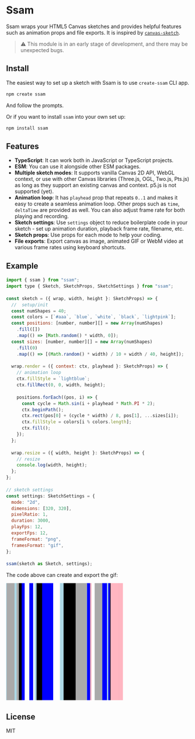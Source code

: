 # Ssam

Ssam wraps your HTML5 Canvas sketches and provides helpful features such as animation props and file exports. It is inspired by [`canvas-sketch`](https://github.com/mattdesl/canvas-sketch/).

> ⚠️ This module is in an early stage of development, and there may be unexpected bugs.

## Install

The easiest way to set up a sketch with Ssam is to use `create-ssam` CLI app.

```sh
npm create ssam
```

And follow the prompts.

Or if you want to install `ssam` into your own set up:


```sh
npm install ssam
```

## Features

- **TypeScript**: It can work both in JavaScript or TypeScript projects.
- **ESM**: You can use it alongside other ESM packages.
- **Multiple sketch modes**: It supports vanilla Canvas 2D API, WebGL context, or use with other Canvas libraries (Three.js, OGL, Two.js, Pts.js) as long as they support an existing canvas and context. p5.js is not supported (yet).
- **Animation loop**: It has `playhead` prop that repeats `0..1` and makes it easy to create a seamless animation loop. Other props such as `time`, `deltaTime` are provided as well. You can also adjust frame rate for both playing and recording.
- **Sketch settings**: Use `settings` object to reduce boilerplate code in your sketch - set up animation duration, playback frame rate, filename, etc.
- **Sketch props**: Use props for each mode to help your coding.
- **File exports**: Export canvas as image, animated GIF or WebM video at various frame rates using keyboard shortcuts.

## Example

```js
import { ssam } from "ssam";
import type { Sketch, SketchProps, SketchSettings } from "ssam";

const sketch = ({ wrap, width, height }: SketchProps) => {
  //  setup/init
  const numShapes = 40;
  const colors = [`#aaa`, `blue`, `white`, `black`, `lightpink`];
  const positions: [number, number][] = new Array(numShapes)
    .fill([])
    .map(() => [Math.random() * width, 0]);
  const sizes: [number, number][] = new Array(numShapes)
    .fill(0)
    .map(() => [(Math.random() * width) / 10 + width / 40, height]);

  wrap.render = ({ context: ctx, playhead }: SketchProps) => {
    // animation loop
    ctx.fillStyle = `lightblue`;
    ctx.fillRect(0, 0, width, height);

    positions.forEach((pos, i) => {
      const cycle = Math.sin(i + playhead * Math.PI * 2);
      ctx.beginPath();
      ctx.rect(pos[0] + (cycle * width) / 8, pos[1], ...sizes[i]);
      ctx.fillStyle = colors[i % colors.length];
      ctx.fill();
    });
  };

  wrap.resize = ({ width, height }: SketchProps) => {
    // resize
    console.log(width, height);
  };
};

// sketch settings
const settings: SketchSettings = {
  mode: "2d",
  dimensions: [320, 320],
  pixelRatio: 1,
  duration: 3000,
  playFps: 12,
  exportFps: 12,
  frameFormat: "png",
  framesFormat: "gif",
};

ssam(sketch as Sketch, settings);
```

The code above can create and export the gif:

![example gif animation](./docs/example.gif)

## License

MIT
